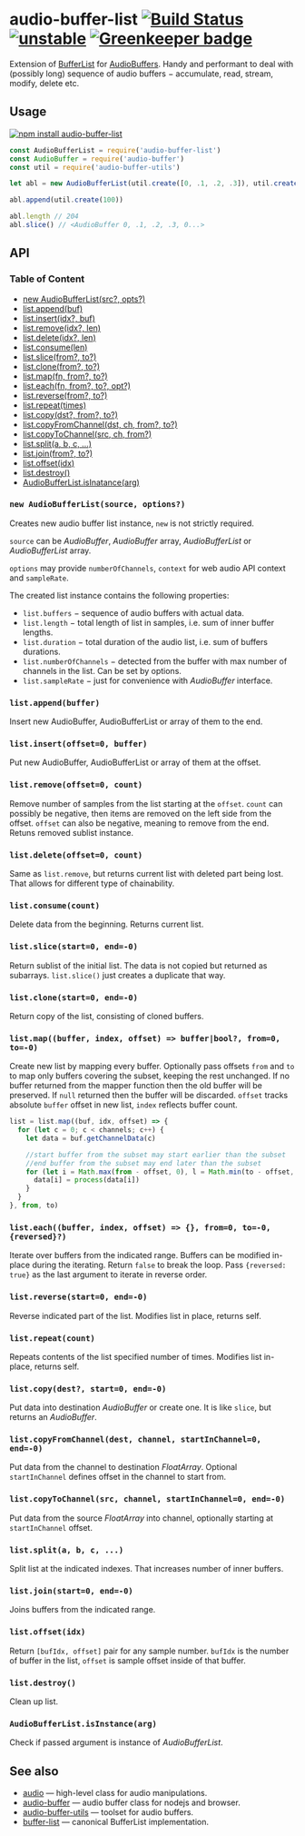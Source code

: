 # audio-buffer-list [![Build Status](https://travis-ci.org/audiojs/audio-buffer-list.svg?branch=master)](https://travis-ci.org/audiojs/audio-buffer-list) [![unstable](https://img.shields.io/badge/stability-unstable-green.svg)](http://github.com/badges/stability-badges) [![Greenkeeper badge](https://badges.greenkeeper.io/audiojs/audio-buffer-list.svg)](https://greenkeeper.io/)

Extension of [BufferList](https://npmjs.org/package/bl) for [AudioBuffers](https://npmjs.org/package/audio-buffer). Handy and performant to deal with (possibly long) sequence of audio buffers − accumulate, read, stream, modify, delete etc.

## Usage

[![npm install audio-buffer-list](https://nodei.co/npm/audio-buffer-list.png?mini=true)](https://npmjs.org/package/audio-buffer-list/)

```js
const AudioBufferList = require('audio-buffer-list')
const AudioBuffer = require('audio-buffer')
const util = require('audio-buffer-utils')

let abl = new AudioBufferList(util.create([0, .1, .2, .3]), util.create(100))

abl.append(util.create(100))

abl.length // 204
abl.slice() // <AudioBuffer 0, .1, .2, .3, 0...>
```

## API

### Table of Content

* [new AudioBufferList(src?, opts?)](#new-audiobufferlistsource-options)
* [list.append(buf)](#listappendbuffer)
* [list.insert(idx?, buf)](#listinsertoffset0-buffer)
* [list.remove(idx?, len)](#listremoveoffset0-count)
* [list.delete(idx?, len)](#listdeleteoffset0-count)
* [list.consume(len)](#listconsumecount)
* [list.slice(from?, to?)](#listslicestart0-end-0)
* [list.clone(from?, to?)](#listclonestart0-end-0)
* [list.map(fn, from?, to?)](#listmapbuffer-index-offset--bufferbool-from0-to-0)
* [list.each(fn, from?, to?, opt?)](#listeachbuffer-index-offset---from0-to-0-reversed)
* [list.reverse(from?, to?)](#listreversestart0-end-0)
* [list.repeat(times)](#listrepeatcount)
* [list.copy(dst?, from?, to?)](#listcopydest-start0-end-0)
* [list.copyFromChannel(dst, ch, from?, to?)](#listcopyfromchannelarr-channel-startinchannel0)
* [list.copyToChannel(src, ch, from?)](#listcopytochannelarr-channel-startinchannel0)
* [list.split(a, b, c, ...)](#listsplita-b-c-)
* [list.join(from?, to?)](#listjoinstart0-end-0)
* [list.offset(idx)](#listoffsetsample)
* [list.destroy()](#listdestroy)
* [AudioBufferList.isInatance(arg)](#audiobufferlistisinstancearg)

### `new AudioBufferList(source, options?)`

Creates new audio buffer list instance, `new` is not strictly required.

`source` can be _AudioBuffer_, _AudioBuffer_ array, _AudioBufferList_ or _AudioBufferList_ array.

`options` may provide `numberOfChannels`, `context` for web audio API context and `sampleRate`.

The created list instance contains the following properties:

* `list.buffers` − sequence of audio buffers with actual data.
* `list.length` − total length of list in samples, i.e. sum of inner buffer lengths.
* `list.duration` − total duration of the audio list, i.e. sum of buffers durations.
* `list.numberOfChannels` − detected from the buffer with max number of channels in the list. Can be set by options.
* `list.sampleRate` − just for convenience with _AudioBuffer_ interface.


### `list.append(buffer)`

Insert new AudioBuffer, AudioBufferList or array of them to the end.

### `list.insert(offset=0, buffer)`

Put new AudioBuffer, AudioBufferList or array of them at the offset.

### `list.remove(offset=0, count)`

Remove number of samples from the list starting at the `offset`. `count` can possibly be negative, then items are removed on the left side from the offset. `offset` can also be negative, meaning to remove from the end. Retuns removed sublist instance.

### `list.delete(offset=0, count)`

Same as `list.remove`, but returns current list with deleted part being lost. That allows for different type of chainability.

### `list.consume(count)`

Delete data from the beginning. Returns current list.

### `list.slice(start=0, end=-0)`

Return sublist of the initial list. The data is not copied but returned as subarrays. `list.slice()` just creates a duplicate that way.

### `list.clone(start=0, end=-0)`

Return copy of the list, consisting of cloned buffers.

### `list.map((buffer, index, offset) => buffer|bool?, from=0, to=-0)`

Create new list by mapping every buffer. Optionally pass offsets `from` and `to` to map only buffers covering the subset, keeping the rest unchanged. If no buffer returned from the mapper function then the old buffer will be preserved. If `null` returned then the buffer will be discarded. `offset` tracks absolute `buffer` offset in new list, `index` reflects buffer count.

```js
list = list.map((buf, idx, offset) => {
  for (let c = 0; c < channels; c++) {
    let data = buf.getChannelData(c)

    //start buffer from the subset may start earlier than the subset
    //end buffer from the subset may end later than the subset
    for (let i = Math.max(from - offset, 0), l = Math.min(to - offset, buf.length); i < l; i++) {
      data[i] = process(data[i])
    }
  }
}, from, to)
```

### `list.each((buffer, index, offset) => {}, from=0, to=-0, {reversed}?)`

Iterate over buffers from the indicated range. Buffers can be modified in-place during the iterating. Return `false` to break the loop. Pass `{reversed: true}` as the last argument to iterate in reverse order.

### `list.reverse(start=0, end=-0)`

Reverse indicated part of the list. Modifies list in place, returns self.

### `list.repeat(count)`

Repeats contents of the list specified number of times. Modifies list in-place, returns self.

### `list.copy(dest?, start=0, end=-0)`

Put data into destination _AudioBuffer_ or create one. It is like `slice`, but returns an _AudioBuffer_.

### `list.copyFromChannel(dest, channel, startInChannel=0, end=-0)`

Put data from the channel to destination _FloatArray_. Optional `startInChannel` defines offset in the channel to start from.

### `list.copyToChannel(src, channel, startInChannel=0, end=-0)`

Put data from the source _FloatArray_ into channel, optionally starting at `startInChannel` offset.

### `list.split(a, b, c, ...)`

Split list at the indicated indexes. That increases number of inner buffers.

### `list.join(start=0, end=-0)`

Joins buffers from the indicated range.

### `list.offset(idx)`

Return `[bufIdx, offset]` pair for any sample number. `bufIdx` is the number of buffer in the list, `offset` is sample offset inside of that buffer.

### `list.destroy()`

Clean up list.

### `AudioBufferList.isInstance(arg)`

Check if passed argument is instance of _AudioBufferList_.

## See also

* [audio](https://github.com/audiojs/audio) — high-level class for audio manipulations.
* [audio-buffer](https://github.com/audiojs/audio-buffer) — audio buffer class for nodejs and browser.
* [audio-buffer-utils](https://github.com/audio-buffer-utils) — toolset for audio buffers.
* [buffer-list](https://npmjs.org/package/bl) — canonical BufferList implementation.
